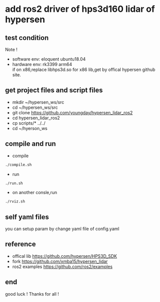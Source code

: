 # add ros2 driver of hps3d160 lidar of hypersen
## test condition 
Note !
* software env: eloquent ubuntu18.04 
* hardware env: rk3399      arm64    
  if on x86,replace libhps3d.so for x86 lib,get by offical hypersen github site.

## get project files and script files

* mkdir ~/hypersen_ws/src
* cd ~/hypersen_ws/src
* git clone https://github.com/youngday/hypersen_lidar_ros2
* cd hypersen_lidar_ros2
* cp scripts/* ../../
* cd ~/hyerson_ws
## compile and run 
* compile
```bash
./compile.sh
```
* run 
```bash
./run.sh
```
* on another consle,run
```bash
./rviz.sh
```
## self yaml files
you can setup param by change yaml file of config.yaml
## reference 
* offical lib
https://github.com/hypersen/HPS3D_SDK 
* fork 
https://github.com/xmba15/hypersen_lidar
* ros2 examples
https://github.com/ros2/examples
## end
good luck ! Thanks for all !

